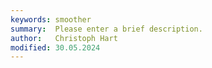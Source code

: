 ```yaml
---
keywords: smoother
summary:  Please enter a brief description.
author:   Christoph Hart
modified: 30.05.2024
---
```

  
